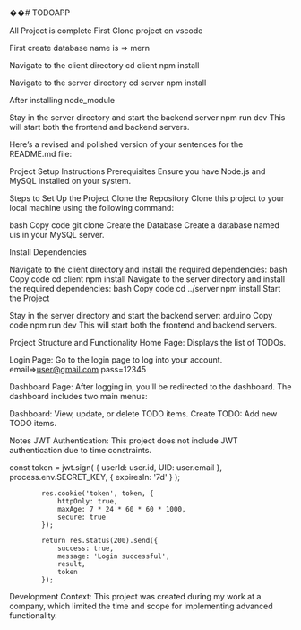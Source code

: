 ��#   T O D O A P P 


All Project is complete 
First Clone project on vscode 


 First create database name is => mern
 
Navigate to the client directory
cd client
npm install

Navigate to the server directory
cd server
npm install

After installing node_module 

Stay in the server directory and start the backend server
npm run dev
This will start both the frontend and backend servers.



Here’s a revised and polished version of your sentences for the README.md file:

Project Setup Instructions
Prerequisites
Ensure you have Node.js and MySQL installed on your system.

Steps to Set Up the Project
Clone the Repository
Clone this project to your local machine using the following command:

bash
Copy code
git clone <repository-url>
Create the Database
Create a database named uis in your MySQL server.

Install Dependencies

Navigate to the client directory and install the required dependencies:
bash
Copy code
cd client
npm install
Navigate to the server directory and install the required dependencies:
bash
Copy code
cd ../server
npm install
Start the Project

Stay in the server directory and start the backend server:
arduino
Copy code
npm run dev
This will start both the frontend and backend servers.


Project Structure and Functionality
Home Page:
Displays the list of TODOs.

Login Page:
Go to the login page to log into your account. email=>user@gmail.com pass=12345

Dashboard Page:
After logging in, you'll be redirected to the dashboard. The dashboard includes two main menus:

Dashboard: 
View, update, or delete TODO items.
Create TODO:
Add new TODO items.

Notes
JWT Authentication:
This project does not include JWT authentication due to time constraints.

  const token = jwt.sign(
                { userId: user.id, UID: user.email },
                process.env.SECRET_KEY,
                { expiresIn: '7d' }
            );

            res.cookie('token', token, {
                httpOnly: true,
                maxAge: 7 * 24 * 60 * 60 * 1000,
                secure: true
            });

            return res.status(200).send({
                success: true,
                message: 'Login successful',
                result,
                token
            });


Development Context:
This project was created during my work at a company, which limited the time and scope for implementing advanced functionality.



 
 
